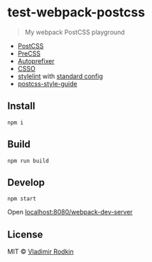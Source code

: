 # test-webpack-postcss

> My webpack PostCSS playground

- [PostCSS](https://github.com/postcss/postcss)
- [PreCSS](https://github.com/jonathantneal/precss)
- [Autoprefixer](https://github.com/postcss/autoprefixer)
- [CSSO](https://github.com/css/csso)
- [stylelint](https://github.com/stylelint/stylelint) with [standard config](https://github.com/stylelint/stylelint-config-standard)
- [postcss-style-guide](https://github.com/morishitter/postcss-style-guide)

## Install
```
npm i
```

## Build
```
npm run build
```

## Develop
```
npm start
```
Open [localhost:8080/webpack-dev-server](http://localhost:8080/webpack-dev-server/)

## License
MIT © [Vladimir Rodkin](https://github.com/VovanR)
